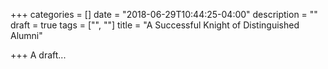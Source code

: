 +++
categories = []
date = "2018-06-29T10:44:25-04:00"
description = ""
draft = true
tags = ["", ""]
title = "A Successful Knight of Distinguished Alumni"

+++
A draft...